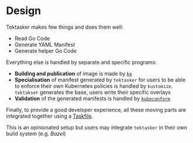 # Design

Tektasker makes few things and does them well:
* Read Go Code
* Generate YAML Manifest
* Generate helper Go Code

Everything else is handled by separate and specific programs:
* **Building and publication** of image is made by [`ko`](https://github.com/ko-build/ko)
* **Specialisation** of manifest generated by `tektasker` for users to be able to enforce
  their own Kubernetes policies is handled by `kustomize`. `tektakser` generates
  the base, users write their specific overlays
* **Validation** of the generated manifests is handled by [`kubeconform`](https://github.com/yannh/kubeconform)

Finally, to provide a good developer experience, all these moving parts are integrated
together using a [Taskfile](https://taskfile.dev).

This is an opinionated setup but users may integrate `tektasker` in their own build system (e.g. *Bazel*)
